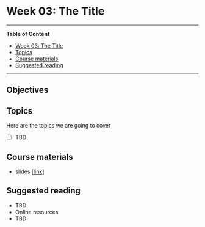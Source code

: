 # Week 03: The Title
---

**Table of Content**
- [Week 03: The Title](#week-03-the-title)
- [Topics](#topics)
- [Course materials](#course-materials)
- [Suggested reading](#suggested-reading)

---
## Objectives


## Topics
Here are the topics we are going to cover
* [ ] TBD


## Course materials
* slides [[link](TBD)]

## Suggested reading
* TBD
* Online resources
* TBD